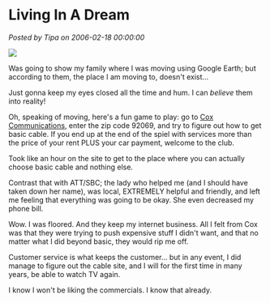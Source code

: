 # Living In A Dream

*Posted by Tipa on 2006-02-18 00:00:00*

![](../images/smilax.jpg)

Was going to show my family where I was moving using Google Earth; but according to them, the place I am moving to, doesn't exist...

Just gonna keep my eyes closed all the time and hum. I can *believe* them into reality!

Oh, speaking of moving, here's a fun game to play: go to [Cox Communications](http://cox.com), enter the zip code 92069, and try to figure out how to get basic cable. If you end up at the end of the spiel with services more than the price of your rent PLUS your car payment, welcome to the club.

Took like an hour on the site to get to the place where you can actually choose basic cable and nothing else.

Contrast that with ATT/SBC; the lady who helped me (and I should have taken down her name), was local, EXTREMELY helpful and friendly, and left me feeling that everything was going to be okay. She even decreased my phone bill.

Wow. I was floored. And they keep my internet business. All I felt from Cox was that they were trying to push expensive stuff I didn't want, and that no matter what I did beyond basic, they would rip me off.

Customer service is what keeps the customer... but in any event, I did manage to figure out the cable site, and I will for the first time in many years, be able to watch TV again.

I know I won't be liking the commercials. I know that already.
